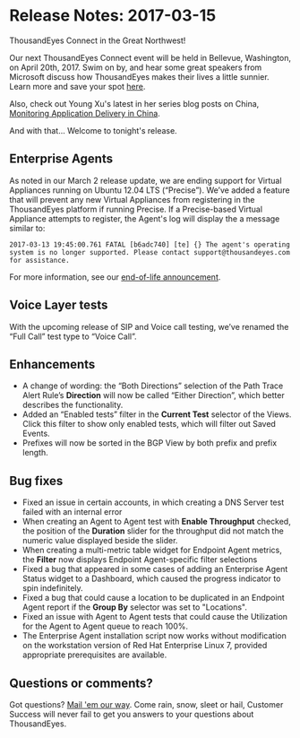 # Release Notes: 2017-03-15

ThousandEyes Connect in the Great Northwest!

Our next ThousandEyes Connect event will be held in Bellevue, Washington, on April 20th, 2017.  Swim on by, and hear some great speakers from Microsoft discuss how ThousandEyes makes their lives a little sunnier.  Learn more and save your spot [here](https://www.thousandeyes.com/events/connect).

Also, check out Young Xu's latest in her series blog posts on China, [Monitoring Application Delivery in China](https://blog.thousandeyes.com/monitoring-application-delivery-china/).

And with that... Welcome to tonight's release.

## Enterprise Agents

As noted in our March 2 release update, we are ending support for Virtual Appliances running on Ubuntu 12.04 LTS \(“Precise”\).  We’ve added a feature that will prevent any new Virtual Appliances from registering in the ThousandEyes platform if running Precise.  If a Precise-based Virtual Appliance attempts to register, the Agent's log will display the a message similar to:  

```text
2017-03-13 19:45:00.761 FATAL [b6adc740] [te] {} The agent's operating system is no longer supported. Please contact support@thousandeyes.com for assistance.
```

For more information, see our [end-of-life announcement](https://success.thousandeyes.com/PublicArticlePage?articleIdParam=kA044000000CnyqCAC).

## Voice Layer tests

With the upcoming release of SIP and Voice call testing, we’ve renamed the “Full Call” test type to “Voice Call”.

## Enhancements

* A change of wording: the “Both Directions” selection of the Path Trace Alert Rule’s **Direction** will now be called “Either Direction”, which better describes the functionality.
* Added an “Enabled tests” filter in the **Current Test** selector of the Views.  Click this filter to show only enabled tests, which will filter out Saved Events.
* Prefixes will now be sorted in the BGP View by both prefix and prefix length.

## Bug fixes

* Fixed an issue in certain accounts, in which creating a DNS Server test failed with an internal error
* When creating an Agent to Agent test with **Enable Throughput** checked, the position of the **Duration** slider for the throughput did not match the numeric value displayed beside the slider.
* When creating a multi-metric table widget for Endpoint Agent metrics, the **Filter** now displays Endpoint Agent-specific filter selections
* Fixed a bug that appeared in some cases of adding an Enterprise Agent Status widget to a Dashboard, which caused the progress indicator to spin indefinitely.
* Fixed a bug that could cause a location to be duplicated in an Endpoint Agent report if the **Group By** selector was set to "Locations".
* Fixed an issue with Agent to Agent tests that could cause the Utilization for the Agent to Agent queue to reach 100%.
* The Enterprise Agent installation script now works without modification on the workstation version of Red Hat Enterprise Linux 7, provided appropriate prerequisites are available.

## Questions or comments?

 Got questions? [Mail 'em our way](mailto:support@thousandeyes.com).  Come rain, snow, sleet or hail, Customer Success will never fail to get you answers to your questions about ThousandEyes.  
 

